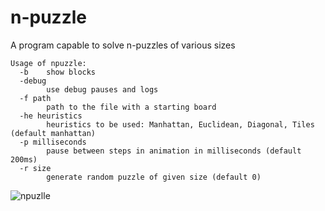 # n-puzzle
A program capable to solve n-puzzles of various sizes

```
Usage of npuzzle:
  -b	show blocks
  -debug
    	use debug pauses and logs
  -f path
    	path to the file with a starting board
  -he heuristics
    	heuristics to be used: Manhattan, Euclidean, Diagonal, Tiles (default manhattan)
  -p milliseconds
    	pause between steps in animation in milliseconds (default 200ms)
  -r size
    	generate random puzzle of given size (default 0)
```
      

![npuzlle](https://user-images.githubusercontent.com/32015630/205941089-0c36c2ec-077b-45d1-84e4-e268f513a475.gif)
